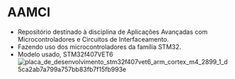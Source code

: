 # AAMCI
* Repositório destinado à disciplina de Aplicações Avançadas com Microcontroladores e Circuitos de Interfaceamento.
* Fazendo uso dos microcontroladores da família STM32.
* Modelo usado, STM32f407VET6
![placa_de_desenvolvimento_stm32f407vet6_arm_cortex_m4_2899_1_d5ca2ab7a799a757bb83fb7f15fb993e](https://github.com/EllissonSB/AAMCI/assets/57837838/30b96043-13d6-4bc1-9ecd-2eb8dd09dc6c)
